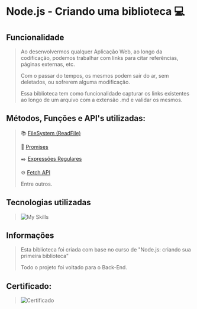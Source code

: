 # Node.js - Criando uma biblioteca :computer:
## Funcionalidade
> Ao desenvolvermos qualquer Aplicação Web, ao longo da codificação, podemos trabalhar com links para citar referências, páginas externas, etc.
> 
> Com o passar do tempos, os mesmos podem sair do ar, sem deletados, ou sofrerem alguma modificação.
> 
> Essa biblioteca tem como funcionalidade capturar os links existentes ao longo de um arquivo com a extensão .md e validar os mesmos.
## Métodos, Funções e API's utilizadas:
> :books: [FileSystem (ReadFile)](https://nodejs.org/api/fs.html)
> 
> :envelope_with_arrow: [Promises](https://developer.mozilla.org/en-US/docs/Web/JavaScript/Reference/Global_Objects/Promise)
> 
> :black_nib: [Expressões Regulares](https://developer.mozilla.org/en-US/docs/Web/JavaScript/Guide/Regular_Expressions)
> 
> :gear: [Fetch API](https://developer.mozilla.org/en-US/docs/Web/API/Fetch_API)
>
> Entre outros.
## Tecnologias utilizadas
> ![My Skills](https://skillicons.dev/icons?i=vscode,nodejs,js)
## Informações
> Esta biblioteca foi criada com base no curso de "Node.js: criando sua primeira biblioteca"
> 
> Todo o projeto foi voltado para o Back-End.
## Certificado:
> ![Certificado](![certificado](https://user-images.githubusercontent.com/74463348/197362513-c04c1f1d-d5c6-4df6-b1a3-1c3c123fea22.png))
